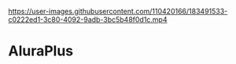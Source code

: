 
https://user-images.githubusercontent.com/110420166/183491533-c0222ed1-3c80-4092-9adb-3bc5b48f0d1c.mp4


# AluraPlus
